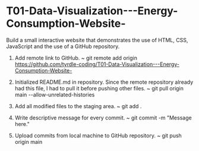 # T01-Data-Visualization---Energy-Consumption-Website-
Build a small interactive website that demonstrates the use of HTML, CSS, JavaScript and the use of a GitHub repository.

1. Add remote link to GitHub.
 ~ git remote add origin https://github.com/tyrdle-coding/T01-Data-Visualization---Energy-Consumption-Website-
 
2. Initialized README.md in repository. Since the remote repository already had this file, I had to pull it before pushing other files.
 ~ git pull origin main --allow-unrelated-histories

3. Add all modified files to the staging area. 
 ~ git add .

4. Write descriptive message for every commit.
 ~ git commit -m "Message here."

5. Upload commits from local machine to GitHub repository.
 ~ git push origin main